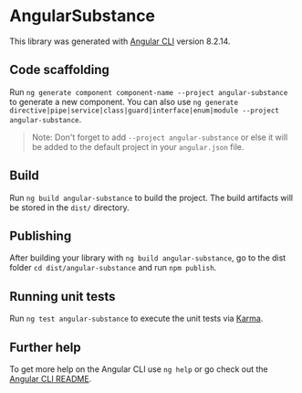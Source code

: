 # AngularSubstance

This library was generated with [Angular CLI](https://github.com/angular/angular-cli) version 8.2.14.

## Code scaffolding

Run `ng generate component component-name --project angular-substance` to generate a new component. You can also use `ng generate directive|pipe|service|class|guard|interface|enum|module --project angular-substance`.
> Note: Don't forget to add `--project angular-substance` or else it will be added to the default project in your `angular.json` file. 

## Build

Run `ng build angular-substance` to build the project. The build artifacts will be stored in the `dist/` directory.

## Publishing

After building your library with `ng build angular-substance`, go to the dist folder `cd dist/angular-substance` and run `npm publish`.

## Running unit tests

Run `ng test angular-substance` to execute the unit tests via [Karma](https://karma-runner.github.io).

## Further help

To get more help on the Angular CLI use `ng help` or go check out the [Angular CLI README](https://github.com/angular/angular-cli/blob/master/README.md).
